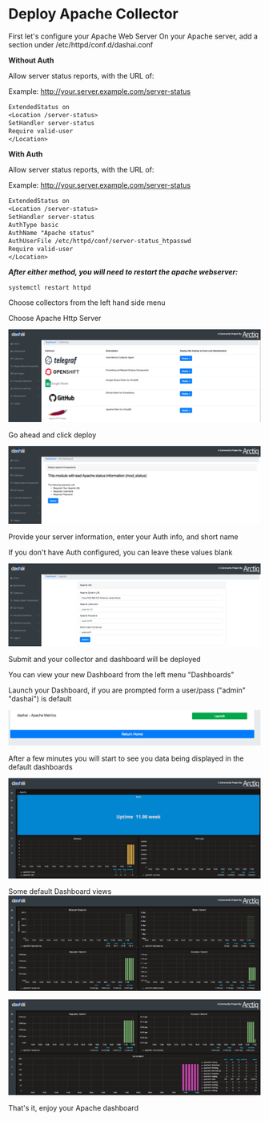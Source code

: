 # Deploy Apache Collector

First let's configure your Apache Web Server
On your Apache server, add a section under /etc/httpd/conf.d/dashai.conf

**Without Auth**

Allow server status reports, with the URL of:

Example: http://your.server.example.com/server-status

    ExtendedStatus on
    <Location /server-status>
    SetHandler server-status
    Require valid-user
    </Location>

**With Auth**

Allow server status reports, with the URL of:

Example: http://your.server.example.com/server-status

    ExtendedStatus on
    <Location /server-status>
    SetHandler server-status
    AuthType basic
    AuthName "Apache status"
    AuthUserFile /etc/httpd/conf/server-status_htpasswd
    Require valid-user
    </Location>

***After either method, you will need to restart the apache webserver:***

    systemctl restart httpd

Choose collectors from the left hand side menu

Choose Apache Http Server

![](../images/apache1.png)

Go ahead and click deploy

![](../images/apache2.png)

Provide your server information, enter your Auth info, and short name

If you don't have Auth configured, you can leave these values blank

![](../images/apache3.png)

Submit and your collector and dashboard will be deployed

You can view your new Dashboard from the left menu "Dashboards"

Launch your Dashboard, if you are prompted form a user/pass ("admin" "dashai") is default

![](../images/apache4.png)

After a few minutes you will start to see you data being displayed in the default dashboards

![](../images/apache5.png)

Some default Dashboard views
![](../images/apache6.png)

![](../images/apache7.png)

That's it, enjoy your Apache dashboard
